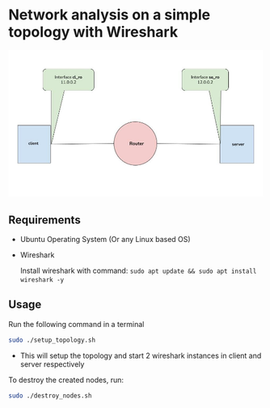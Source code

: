# Network analysis on a simple topology with Wireshark


<img src="SimpleTopology.jpg" alt="topology" width="800"/>

## Requirements

- Ubuntu Operating System (Or any Linux based OS)
- Wireshark 

    Install wireshark with command: `sudo apt update && sudo apt install wireshark -y`

## Usage

Run the following command in a terminal

```bash
sudo ./setup_topology.sh
```

- This will setup the topology and start 2 wireshark instances in client and server respectively


To destroy the created nodes, run:

```bash
sudo ./destroy_nodes.sh
```


